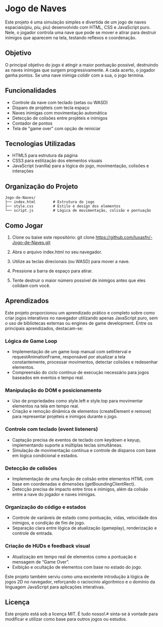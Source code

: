 
# Jogo de Naves

Este projeto é uma simulação simples e divertida de um jogo de naves espaciais(piu, piu, piu) desenvolvido com HTML, CSS e JavaScript puro. Nele, o jogador controla uma nave que pode se mover e atirar para destruir inimigos que aparecem na tela, testando reflexos e coordenação.

## Objetivo

O principal objetivo do jogo é atingir a maior pontuação possível, destruindo as naves inimigas que surgem progressivamente. A cada acerto, o jogador ganha pontos. Se uma nave inimiga colidir com a sua, o jogo termina.

## Funcionalidades

- Controle da nave com teclado (setas ou WASD)
- Disparo de projéteis com tecla espaço
- Naves inimigas com movimentação automática
- Detecção de colisões entre projéteis e inimigos
- Contador de pontos
- Tela de "game over" com opção de reiniciar

## Tecnologias Utilizadas

- HTML5 para estrutura da página
- CSS3 para estilização dos elementos visuais
- JavaScript (vanilla) para a lógica do jogo, movimentação, colisões e interações

## Organização do Projeto

```
Jogo-de-Naves/
├── index.html        # Estrutura do jogo
├── style.css         # Estilo e design dos elementos
└── script.js         # Lógica de movimentação, colisão e pontuação
```

## Como Jogar

1. Clone ou baixe este repositório:
   git clone https://github.com/luxasfn/-Jogo-de-Naves.git

2. Abra o arquivo index.html no seu navegador.

3. Utilize as teclas direcionais (ou WASD) para mover a nave.

4. Pressione a barra de espaço para atirar.

5. Tente destruir o maior número possível de inimigos antes que eles colidam com você.

## Aprendizados

Este projeto proporcionou um aprendizado prático e completo sobre como criar jogos interativos no navegador utilizando apenas JavaScript puro, sem o uso de bibliotecas externas ou engines de game development. Entre os principais aprendizados, destacam-se:

### Lógica de Game Loop

- Implementação de um game loop manual com setInterval e requestAnimationFrame, responsável por atualizar a tela constantemente, processar movimentos, detectar colisões e redesenhar elementos.
- Compreensão do ciclo contínuo de execução necessário para jogos baseados em eventos e tempo real.

### Manipulação do DOM e posicionamento

- Uso de propriedades como style.left e style.top para movimentar elementos na tela em tempo real.
- Criação e remoção dinâmica de elementos (createElement e remove) para representar projéteis e inimigos durante o jogo.

### Controle com teclado (event listeners)

- Captação precisa de eventos de teclado com keydown e keyup, implementando suporte a múltiplas teclas simultâneas.
- Simulação de movimentação contínua e controle de disparos com base em lógica condicional e estados.

### Detecção de colisões

- Implementação de uma função de colisão entre elementos HTML com base em coordenadas e dimensões (getBoundingClientRect).
- Detecção precisa de impacto entre tiros e inimigos, além da colisão entre a nave do jogador e naves inimigas.

### Organização do código e estados

- Controle de variáveis de estado como pontuação, vidas, velocidade dos inimigos, e condição de fim de jogo.
- Separação clara entre lógica de atualização (gameplay), renderização e controle de entrada.

### Criação de HUDs e feedback visual

- Atualização em tempo real de elementos como a pontuação e mensagem de “Game Over”.
- Exibição e ocultação de elementos com base no estado do jogo.

Este projeto também serviu como uma excelente introdução à lógica de jogos 2D no navegador, reforçando o raciocínio algorítmico e o domínio da linguagem JavaScript para aplicações interativas.

## Licença

Este projeto está sob a licença MIT. É tudo nosso!☭ sinta-se à vontade para modificar e utilizar como base para outros jogos ou estudos.

